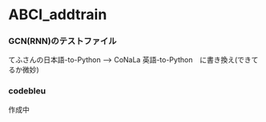 # ABCI_addtrain

### GCN(RNN)のテストファイル
  てふさんの日本語-to-Python --> CoNaLa 英語-to-Python　に書き換え(できてるか微妙)

### codebleu
  作成中
  

